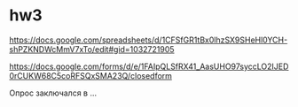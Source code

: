 # hw3


https://docs.google.com/spreadsheets/d/1CFSfGR1tBx0lhzSX9SHeHl0YCH-shPZKNDWcMmV7xTo/edit#gid=1032721905

https://docs.google.com/forms/d/e/1FAIpQLSfRX41_AasUHO97syccLO2IJED0rCUKW68C5coRFSQxSMA23Q/closedform

Опрос заключался в ...
